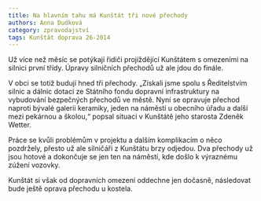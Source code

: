 ```yaml
---
title: Na hlavním tahu má Kunštát tři nové přechody
authors: Anna Dudková
category: zpravodajství
tags: Kunštát doprava 26-2014 
---
```


Už více než měsíc se potýkají řidiči projíždějící Kunštátem s omezeními na silnici první třídy. Úpravy silničních přechodů už ale jdou do finále.

V obci se totiž budují hned tři přechody. „Získali jsme spolu s Ředitelstvím silnic a dálnic dotaci ze Státního fondu dopravní infrastruktury na vybudování bezpečných přechodů ve městě. Nyní se opravuje přechod naproti bývalé galerii keramiky, jeden na náměstí u obecního úřadu a další mezi pekárnou a školou,“ popsal situaci v Kunštátě jeho starosta Zdeněk Wetter.

Práce se kvůli problémům v projektu a dalším komplikacím o něco pozdržely, přesto už ale silničáři z Kunštátu brzy odjedou. Dva přechody už jsou hotové a dokončuje se jen ten na náměstí, kde došlo k výraznému zúžení vozovky.

Kunštát si však od dopravních omezení oddechne jen dočasně, následovat bude ještě oprava přechodu u kostela.